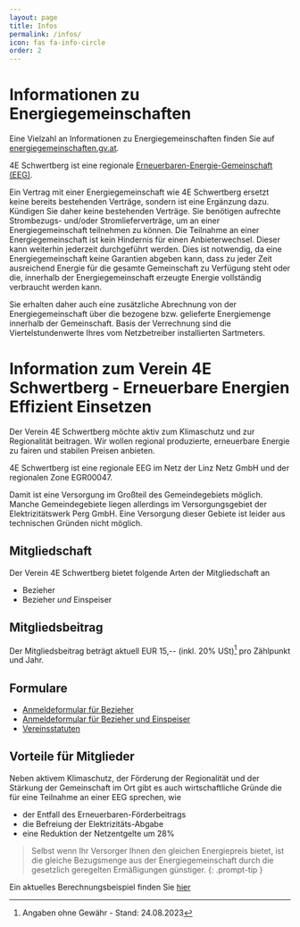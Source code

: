 ```yaml
---
layout: page
title: Infos
permalink: /infos/
icon: fas fa-info-circle
order: 2
---
```


# Informationen zu Energiegemeinschaften

Eine Vielzahl an Informationen zu Energiegemeinschaften finden Sie auf [energiegemeinschaften.gv.at](https://energiegemeinschaften.gv.at/).

4E Schwertberg ist eine regionale [Erneuerbaren-Energie-Gemeinschaft (EEG)](https://energiegemeinschaften.gv.at/erneuerbare-energie-gemeinschaften-eeg/).

Ein Vertrag mit einer Energiegemeinschaft wie 4E Schwertberg ersetzt keine bereits bestehenden Verträge, sondern
ist eine Ergänzung dazu. Kündigen Sie daher keine bestehenden Verträge. Sie benötigen aufrechte Strombezugs-
und/oder Stromlieferverträge, um an einer Energiegemeinschaft teilnehmen zu können. Die Teilnahme an einer
Energiegemeinschaft ist kein Hindernis für einen Anbieterwechsel. Dieser kann weiterhin jederzeit durchgeführt
werden.
Dies ist notwendig, da eine Energiegemeinschaft keine Garantien abgeben kann, dass zu jeder Zeit ausreichend Energie
für die gesamte Gemeinschaft zu Verfügung steht oder die, innerhalb der Energiegemeinschaft erzeugte Energie
vollständig verbraucht werden kann.

Sie erhalten daher auch eine zusätzliche Abrechnung von der Energiegemeinschaft über die bezogene bzw. gelieferte
Energiemenge innerhalb der Gemeinschaft. Basis der Verrechnung sind die Viertelstundenwerte Ihres vom Netzbetreiber
installierten Sartmeters.

# Information zum Verein **4E Schwertberg - Erneuerbare Energien Effizient Einsetzen**

Der Verein 4E Schwertberg möchte aktiv zum Klimaschutz und zur Regionalität beitragen. Wir wollen regional produzierte, erneuerbare Energie zu fairen und stabilen Preisen anbieten.

4E Schwertberg ist eine regionale EEG im Netz der Linz Netz GmbH und der regionalen Zone EGR00047.

Damit ist eine Versorgung im Großteil des Gemeindegebiets möglich. Manche Gemeindegebiete liegen 
allerdings im Versorgungsgebiet der Elektrizitätswerk Perg GmbH. Eine Versorgung dieser Gebiete
ist leider aus technischen Gründen nicht möglich.

## Mitgliedschaft

Der Verein 4E Schwertberg bietet folgende Arten der Mitgliedschaft an

* Bezieher
* Bezieher *und* Einspeiser

## Mitgliedsbeitrag

Der Mitgliedsbeitrag beträgt aktuell EUR 15,-- (inkl. 20% USt)[^1] pro Zählpunkt und Jahr.


## Formulare

- [Anmeldeformular für Bezieher](/assets/docs/Aufnahmeantrag-Kaeufer.pdf)
- [Anmeldeformular für Bezieher und Einspeiser](/assets/docs/Aufnahmeantrag-Einspeiser.pdf)
- [Vereinsstatuten](/assets/docs/Vereinsstatuten_4E_Schwertberg.pdf)

## Vorteile für Mitglieder

Neben aktivem Klimaschutz, der Förderung der Regionalität und der Stärkung der Gemeinschaft im Ort
gibt es auch wirtschaftliche Gründe die für eine Teilnahme an einer EEG sprechen, wie

* der Entfall des Erneuerbaren-Förderbeitrags
* die Befreiung der Elektrizitäts-Abgabe
* eine Reduktion der Netzentgelte um 28%

> Selbst wenn Ihr Versorger Ihnen den gleichen Energiepreis bietet, ist die gleiche Bezugsmenge aus der
> Energiegemeinschaft durch die gesetzlich geregelten Ermäßigungen günstiger.
{: .prompt-tip }

Ein aktuelles Berechnungsbeispiel finden Sie [hier](/posts/strom-einsparungen-2025/#berechnungsbeispiel)

[^1]: Angaben ohne Gewähr - Stand: 24.08.2023